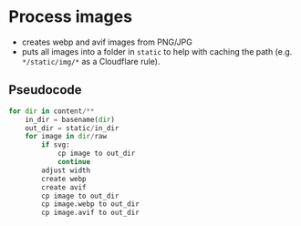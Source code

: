 # Process images

- creates webp and avif images from PNG/JPG
- puts all images into a folder in `static` to help with caching the path
  (e.g. `*/static/img/*` as a Cloudflare rule).

## Pseudocode

```python
for dir in content/**
    in_dir = basename(dir)
    out_dir = static/in_dir
    for image in dir/raw
        if svg:
            cp image to out_dir
            continue
        adjust width
        create webp
        create avif
        cp image to out_dir
        cp image.webp to out_dir
        cp image.avif to out_dir
```
